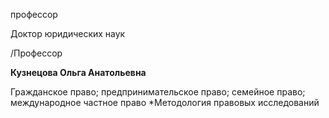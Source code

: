 профессор

Доктор юридических наук

/Профессор

**Кузнецова Ольга Анатольевна**

Гражданское право; предпринимательское право; семейное право; международное частное право
	*Методология правовых исследований